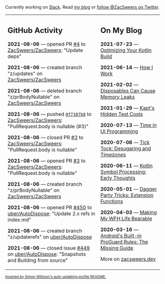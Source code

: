 Currently working on [Slack](https://slack.com/). Read [my blog](https://zacsweers.dev/) or [follow @ZacSweers on Twitter](https://twitter.com/ZacSweers).

<table><tr><td valign="top" width="60%">

## GitHub Activity
<!-- githubActivity starts -->
**2021-08-06** — opened PR [#4](https://api.github.com/repos/ZacSweers/ZacSweers/pulls/4) to [ZacSweers/ZacSweers](https://api.github.com/repos/ZacSweers/ZacSweers): "Update deps"

**2021-08-06** — created branch "z/updates" on [ZacSweers/ZacSweers](https://api.github.com/repos/ZacSweers/ZacSweers)

**2021-08-06** — deleted branch "z/prBodyNullable" on [ZacSweers/ZacSweers](https://api.github.com/repos/ZacSweers/ZacSweers)

**2021-08-06** — pushed [`0f7107b8`](https://github.com/ZacSweers/ZacSweers/commit/0f7107b8ec42c5292c9556a13185419b5c73c3e7) to [ZacSweers/ZacSweers](https://api.github.com/repos/ZacSweers/ZacSweers): "PullRequest.body is nullable (#3)"

**2021-08-06** — closed PR [#3](https://api.github.com/repos/ZacSweers/ZacSweers/pulls/3) to [ZacSweers/ZacSweers](https://api.github.com/repos/ZacSweers/ZacSweers): "PullRequest.body is nullable"

**2021-08-06** — opened PR [#3](https://api.github.com/repos/ZacSweers/ZacSweers/pulls/3) to [ZacSweers/ZacSweers](https://api.github.com/repos/ZacSweers/ZacSweers): "PullRequest.body is nullable"

**2021-08-06** — created branch "z/prBodyNullable" on [ZacSweers/ZacSweers](https://api.github.com/repos/ZacSweers/ZacSweers)

**2021-08-06** — opened PR [#450](https://api.github.com/repos/uber/AutoDispose/pulls/450) to [uber/AutoDispose](https://api.github.com/repos/uber/AutoDispose): "Update 2.x refs in index.md"

**2021-08-06** — created branch "z/updaterefs" on [uber/AutoDispose](https://api.github.com/repos/uber/AutoDispose)

**2021-08-06** — closed issue [#449](https://api.github.com/repos/uber/AutoDispose/issues/449) on [uber/AutoDispose](https://api.github.com/repos/uber/AutoDispose): "Snapshots and Building from source"
<!-- githubActivity ends -->
</td><td valign="top" width="40%">

## On My Blog
<!-- blog starts -->
**2021-07-23** — [Optimizing Your Kotlin Build](https://www.zacsweers.dev/optimizing-your-kotlin-build/)

**2021-06-14** — [How I Work](https://www.zacsweers.dev/how-i-work/)

**2021-02-02** — [Disposables Can Cause Memory Leaks](https://www.zacsweers.dev/disposables-can-cause-memory-leaks/)

**2021-01-29** — [Kapt's Hidden Test Costs](https://www.zacsweers.dev/kapts-hidden-test-costs/)

**2020-07-13** — [Time in UI Programming](https://www.zacsweers.dev/time-in-ui/)

**2020-07-08** — [Tick Tock: Desugaring and Timezones](https://www.zacsweers.dev/ticktock-desugaring-timezones/)

**2020-06-11** — [Kotlin Symbol Processing: Early Thoughts](https://www.zacsweers.dev/kotlin-symbol-processor-early-thoughts/)

**2020-05-01** — [Dagger Party Tricks: Extension Functions](https://www.zacsweers.dev/dagger-party-tricks-extension-functions/)

**2020-04-03** — [Making My WFH Life Bearable](https://www.zacsweers.dev/making-wfh-life-bearable/)

**2020-03-16** — [Android's Built-in ProGuard Rules: The Missing Guide](https://www.zacsweers.dev/android-proguard-rules/)
<!-- blog ends -->
More on [zacsweers.dev](https://zacsweers.dev/)
</td></tr></table>

<sub><a href="https://simonwillison.net/2020/Jul/10/self-updating-profile-readme/">Inspired by Simon Willison's auto-updating profile README.</a></sub>